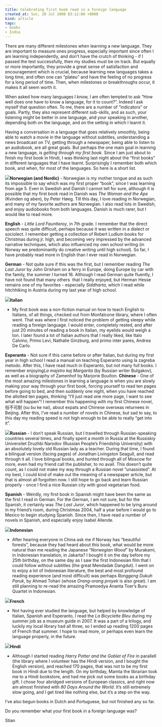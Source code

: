 ```yaml
---
title: Celebrating first book read in a foreign language
created_at: Sun, 20 Jul 2008 03:12:00 +0000
kind: article
tags:
- books
- India
---
```


There are many different milestones when learning a new language. They
are important to measure ones progress, especially important since often
I am learning independently, and don’t have the crutch of thinking - if
I passed the test successfully, then my studies must be on track. But
equally or more importantly, they provide a great sense of satisfaction
and encouragement which is crucial, because learning new languages takes
a long time, and often one can “plateu” and have the feeling of no
progress for a long period of time. Then, when milestones or
breakthroughs occur, it makes it all seem worth it.

When asked how many languages I know, I am often tempted to ask “How
well does one have to know a language, for it to count?”. Indeed I ask
myself that question often. To me, there are a number of “indicators” or
goals. Partly, they also represent different sub-skills, and as such,
your listening might be better in one language, and your speaking in
another, depending both on the language, and on the setting in which I
learnt it.

Having a conversation in a language that goes relatively smoothly, being
able to watch a movie in the language without subtitles, understanding a
news broadcast on TV, getting through a newspaper, being able to listen
to an audiobook, are all great goals. But perhaps the one main goal in
learning a new language, is *getting through my first book*. Since I am
just about to finish my first book in Hindi, I was thinking last night
about the “first books” in different languages that I have learnt.
Surprisingly I remember both which book, and when, for most of the
languages. So here is a short list.

![](http://g-ecx.images-amazon.com/images/G/01/ciu/08/b7/1f1d228348a0795a5eb1f010._AA280_.L.jpg)**Norwegian
(and Nordic)** - Norwegian is my mother tongue and as such its
impossible to say which was my first proper “book”, since I was learning
from age 5. Even in Swedish and Danish I cannot tell for sure, although
it is possible that my first book read in Danish was *The Woman and the
Ape* (Kvinden og aben), by Peter Høeg. Till this day, I love reading in
Norwegian, and many of my favorite authors are Norwegian. I also read
lots in Swedish, and enjoy audiobooks from both languages. Danish is
much rarer, but I would like to read more.

**English** - *Little Lord Fauntleroy*, in 7th grade. I remember that
the direct speech was quite difficult, perhaps because it was written in
a dialect or sociolect. I remember getting a collection of Robert Ludlum
books for Christmas during jr. high, and becoming very impressed by the
advanced narrative techniques, which also influenced my own school
writing (in Norway we predominantly do creative writing until high
school). So far, I have probably read more in English than I ever read
in Norwegian.

**German** - Not quite sure if this was the first, but I remember
reading *The Last Juror* by John Grisham on a ferry in Europe, doing
Europe by car with the family, the summer I turned 16. Although I read
German quite fluently, I have not found that many others  that I really
enjoyed, but Herman Hesse remains one of my favorites - especially
*Siddharta*, which I read while hitchhiking in Austria during my last
year of high school.

![](http://miresperanto.narod.ru/biblioteko/margarita/margarita.JPG)**Italian**
- My first book was a non-fiction manual on how to teach English to
Italians, of all things, checked out from Monfalcone library, where I
often went. That was where I first noticed the problem of getting sleepy
while reading a foreign language. I would enter, completely rested, and
after just 20 minutes of reading a book in Italian, my eyelids would
weigh a ton. I later found a lot of Italian authors that I really liked,
like Italo Calvino, Primo Levi, Nathalie Ginzburg, and primo inter
pares, Andrea De Carlo.

**Esperanto** - Not sure if this came before or after Italian, but
during my first year in high school I read a manual on teaching
Esperanto using la zagreba metodo. After this, I have read much in
Esperanto, but not many full books. I remember enjoying*La majstro kaj
Margarita* (by Russian writer Bulgakov), as well as a biography of
Zamenhof by Marjorie Boulton. **Chinese** - One of the most amazing
milestones in learning a language is when you are slowly making your way
through your first book, forcing yourself to read ten pages before going
to bed, and then suddenly one night, when you have reached the allotted
ten pages, thinking “I’ll just read one more page, I want to see what
will happen”! I remember this happening with my first Chinese novel,
俗不可耐 (su bu ke nai), about expats and Chinese overseas returnees in
Beijing. After this, I’ve read a number of novels in Chinese, but sad to
say, to this day my reading speed is not high enough to be able to
really “get into it”.

![](http://www.chineseculture.net/sbkn.jpg)**Russian** - I don’t speak
Russian, but I travelled through Russian-speaking countries several
times, and finally spent a month in Russia at the Russiskiy Universitet
Druzhbi Narodov (Russian People’s Friendship University) with an
absolutely lovely old Russian lady as a teacher. During that time, I
found a bilingual version (facing pages) of Jonathan Livingston Seagull,
and read through it all. I love bilingual books, and hunted through all
of Moscow for more, even had my friend call the publisher, to no avail.
This doesn’t quite count, as I could not make my way through a Russian
novel “unassisted”. At my best, I could kind of make out the meaning of
a newspaper article, but that is almost all forgotten now. I still hope
to go back and learn Russian properly - once I find a nice Russian city
with good vegetarian food.

**Spanish** - Weirdly, my first book in Spanish might have been the same
as the first I read in German. For the German, I am not sure, but for
the Spanish, it certainly was *The Last Juror*, which happened to be
lying around in my friend’s room, during Christmas 2004, half a year
before I would go to Mexico to begin studying Spanish. Since then, I
have read a number of novels in Spanish, and especially enjoy Isabel
Allende.

![](http://figurpublik.com/cetak/apresiasi/images/ronggeng_1.jpg)**Indonesian**
- After hearing everyone in China ask me if Norway has “beautiful
forests”, because they had heard about this book, what would be more
natural than me reading the Japanese “*Norwegian Wood*” by Murakami, in
Indonesian translation, in Jakarta? I bought it on the day before my
25th birthday, on the same day as I saw the first Indonesian film that I
could follow without subtitles (the great Mendadak Dangdut). I went on
to enjoy a lot of Indonesian literature, the best and most profound
reading experience (and most difficult) was perhaps *Ronggeng Dukuh
Paruk*, by Ahmad Tohari (whose *Orang-orang proyek* is also great). I am
still planning to re-read the amazing Pramoedya Ananta Toer’s Buru
Quartet in Indonesian.

![](http://ecx.images-amazon.com/images/I/51N55V47J1L._SL500_AA240_.jpg)**French**
- Not having ever studied the language, but helped by knowledge of
Italian, Spanish and Esperanto, I read the *La Bicyclette Bleu* during
my summer job as a museum guide in 2007. It was a part of a trilogy, and
luckily my local library had all three, so I ended up reading 1200 pages
of French that summer. I hope to read more, or perhaps even learn the
language properly, in the future.

![](http://upload.wikimedia.org/wikipedia/hi/thumb/b/b9/HPGOFHINDI.jpg/152px-HPGOFHINDI.jpg)**Hindi**
- Although I started reading *Harry Potter and the Goblet of Fire* in
parallell (the library where I volunteer has the Hindi version, and I
bought the English version), and reached 170 pages, that was not to be
my first book in Hindi due to the length. On my birthday, Mamta the
librarian took me to a Hindi bookstore, and had me pick out some books
as a birthday gift. I chose four abridged versions of European classics,
and right now am almost finished with *80 Days Around the World*. It’s
still extremely slow going, and I get tired like nothing else, but it’s
a step on the way.

I’ve also begun books in Dutch and Portuguese, but not finished any so
far.

Do you remember what your first book in a foreign language was?

Stian
